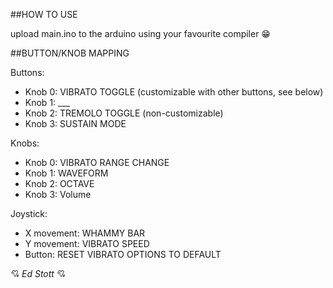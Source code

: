 ##HOW TO USE

upload main.ino to the arduino using your favourite compiler 😁

##BUTTON/KNOB MAPPING

Buttons:
- Knob 0: VIBRATO TOGGLE (customizable with other buttons, see below)
- Knob 1: ___
- Knob 2: TREMOLO TOGGLE (non-customizable)
- Knob 3: SUSTAIN MODE

Knobs:
- Knob 0: VIBRATO RANGE CHANGE
- Knob 1: WAVEFORM
- Knob 2: OCTAVE
- Knob 3: Volume

Joystick:
- X movement: WHAMMY BAR
- Y movement: VIBRATO SPEED
- Button: RESET VIBRATO OPTIONS TO DEFAULT

 
💘 *Ed Stott* 💘
